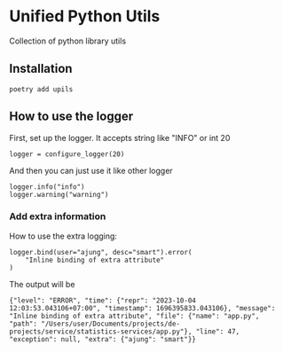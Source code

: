 # Unified Python Utils

Collection of python library utils

## Installation

```poetry add upils```

## How to use the logger

First, set up the logger. It accepts string like "INFO" or int 20

```logger = configure_logger(20)```

And then you can just use it like other logger

```
logger.info("info")
logger.warning("warning")
```

### Add extra information
How to use the extra logging:

```
logger.bind(user="ajung", desc="smart").error(
    "Inline binding of extra attribute"
)
```

The output will be

```
{"level": "ERROR", "time": {"repr": "2023-10-04 12:03:53.043106+07:00", "timestamp": 1696395833.043106}, "message": "Inline binding of extra attribute", "file": {"name": "app.py", "path": "/Users/user/Documents/projects/de-projects/service/statistics-services/app.py"}, "line": 47, "exception": null, "extra": {"ajung": "smart"}}
```